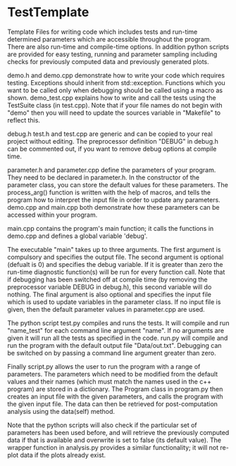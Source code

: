 TestTemplate
============

Template Files for writing code which includes tests and run-time determined parameters which are accessible throughout the program. There are also run-time and compile-time options. In addition python scripts are provided for easy testing, running and parameter sampling including checks for previously computed data and previously generated plots.

demo.h and demo.cpp demonstrate how to write your code which requires testing. Exceptions should inherit from std::exception. Functions which you want to be called only when debugging should be called using a macro as shown. demo_test.cpp explains how to write and call the tests using the TestSuite class (in test.cpp). Note that if your file names do not begin with "demo" then you will need to update the sources variable in "Makefile" to reflect this. 

debug.h test.h and test.cpp are generic and can be copied to your real project without editing. The preprocessor definition "DEBUG" in debug.h can be commented out, if you want to remove debug options at compile time.

parameter.h and parameter.cpp define the parameters of your program. They need to be declared in parameter.h. In the constructor of the parameter class, you can store the default values for these parameters. The process_arg() function is written with the help of macros, and tells the program how to interpret the input file in order to update any parameters. demo.cpp and main.cpp both demonstrate how these parameters can be accessed within your program.

main.cpp contains the program's main function; it calls the functions in demo.cpp and defines a global variable 'debug'.

The executable "main" takes up to three arguments. The first argument is compulsory and specifies the output file. The second argument is optional (defualt is 0) and specifies the debug variable. If it is greater than zero the run-time diagnostic function(s) will be run for every function call. Note that if debugging has been switched off at compile time (by removing the preprocessor variable DEBUG in debug.h), this second variable will do nothing. The final argument is also optional and specifies the input file which is used to update variables in the parameter class. If no input file is given, then the default parameter values in parameter.cpp are used.

The python script test.py compiles and runs the tests. It will compile and run "name_test" for each command line argument "name". If no arguments are given it will run all the tests as specified in the code. run.py will compile and run the program with the default output file "Data/out.txt". Debugging can be switched on by passing a command line argument greater than zero.

Finally script.py allows the user to run the program with a range of parameters. The parameters which need to be modified from the default values and their names (which must match the names used in the c++ program) are stored in a dictionary. The Program class in program.py then creates an input file with the given parameters, and calls the program with the given input file. The data can then be retrieved for post-computation analysis using the data(self) method.

Note that the python scripts will also check if the particular set of parameters has been used before, and will retrieve the previously computed data if that is available and overwrite is set to false (its default value). The wrapper function in analysis.py provides a similar functionality; it will not re-plot data if the plots already exist.
